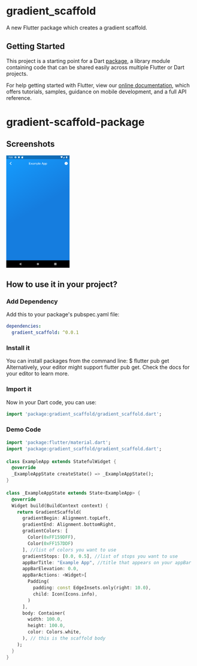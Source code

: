 # gradient_scaffold

A new Flutter package which creates a gradient scaffold.

## Getting Started

This project is a starting point for a Dart
[package](https://flutter.dev/developing-packages/),
a library module containing code that can be shared easily across
multiple Flutter or Dart projects.

For help getting started with Flutter, view our 
[online documentation](https://flutter.dev/docs), which offers tutorials, 
samples, guidance on mobile development, and a full API reference.
# gradient-scaffold-package

## Screenshots

<img src="Screenshot1.png" height="300em" />

## How to use it in your project?
### Add Dependency
Add this to your package's pubspec.yaml file:

```yaml
dependencies:
  gradient_scaffold: ^0.0.1
 ```
 
 ### Install it
You can install packages from the command line:
    $ flutter pub get
Alternatively, your editor might support flutter pub get. Check the docs for your editor to learn more.

### Import it
Now in your Dart code, you can use:

```dart
import 'package:gradient_scaffold/gradient_scaffold.dart';
```
### Demo Code
```dart
import 'package:flutter/material.dart';
import 'package:gradient_scaffold/gradient_scaffold.dart';

class ExampleApp extends StatefulWidget {
  @override
  _ExampleAppState createState() => _ExampleAppState();
}

class _ExampleAppState extends State<ExampleApp> {
  @override
  Widget build(BuildContext context) {
    return GradientScaffold(
      gradientBegin: Alignment.topLeft,
      gradientEnd: Alignment.bottomRight,
      gradientColors: [
        Color(0xFF159DFF),
        Color(0xFF157DDF)
      ], //list of colors you want to use
      gradientStops: [0.0, 0.5], //list of stops you want to use
      appBarTitle: "Example App", //title that appears on your appBar
      appBarElevation: 0.0,
      appBarActions: <Widget>[
        Padding(
          padding: const EdgeInsets.only(right: 10.0),
          child: Icon(Icons.info),
        )
      ],
      body: Container(
        width: 100.0,
        height: 100.0,
        color: Colors.white,
      ), // this is the scaffold body
    );
  }
}
```